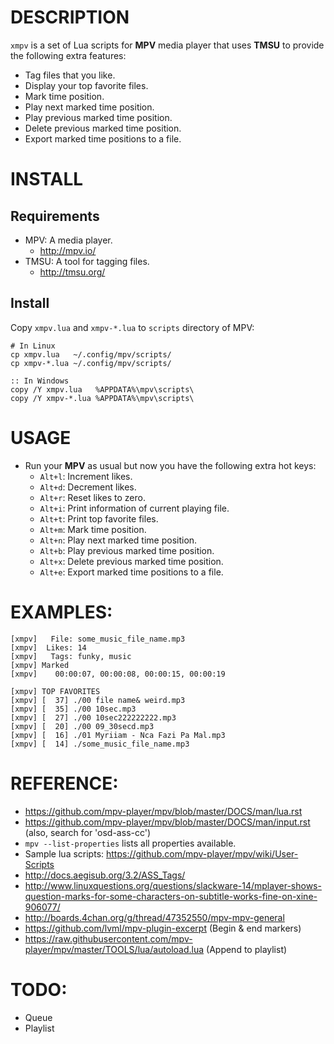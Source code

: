 # DESCRIPTION
`xmpv` is a set of Lua scripts for **MPV** media player that uses **TMSU** to provide the following extra features:
  
  * Tag files that you like.
  * Display your top favorite files.
  * Mark time position.
  * Play next marked time position.
  * Play previous marked time position.
  * Delete previous marked time position.
  * Export marked time positions to a file.

# INSTALL

## Requirements
* MPV: A media player. 
  * http://mpv.io/
* TMSU: A tool for tagging files. 
  * http://tmsu.org/
  
## Install
Copy `xmpv.lua` and `xmpv-*.lua` to `scripts` directory of MPV:
```
# In Linux
cp xmpv.lua   ~/.config/mpv/scripts/
cp xmpv-*.lua ~/.config/mpv/scripts/
```

```
:: In Windows
copy /Y xmpv.lua   %APPDATA%\mpv\scripts\
copy /Y xmpv-*.lua %APPDATA%\mpv\scripts\
```

# USAGE
* Run your **MPV** as usual but now you have the following extra hot keys:
  * `Alt+l`: Increment likes.
  * `Alt+d`: Decrement likes.
  * `Alt+r`: Reset likes to zero.
  * `Alt+i`: Print information of current playing file.
  * `Alt+t`: Print top favorite files.
  * `Alt+m`: Mark time position.
  * `Alt+n`: Play next marked time position.
  * `Alt+b`: Play previous marked time position.
  * `Alt+x`: Delete previous marked time position.
  * `Alt+e`: Export marked time positions to a file.

# EXAMPLES:
```
[xmpv]   File: some_music_file_name.mp3
[xmpv]  Likes: 14
[xmpv]   Tags: funky, music
[xmpv] Marked
[xmpv]    00:00:07, 00:00:08, 00:00:15, 00:00:19
```

```
[xmpv] TOP FAVORITES
[xmpv] [  37] ./00 file name& weird.mp3
[xmpv] [  35] ./00 10sec.mp3
[xmpv] [  27] ./00 10sec222222222.mp3
[xmpv] [  20] ./00 09_30secd.mp3
[xmpv] [  16] ./01 Myriiam - Nca Fazi Pa Mal.mp3
[xmpv] [  14] ./some_music_file_name.mp3

```

# REFERENCE: 
* https://github.com/mpv-player/mpv/blob/master/DOCS/man/lua.rst
* https://github.com/mpv-player/mpv/blob/master/DOCS/man/input.rst (also, search for 'osd-ass-cc')
* `mpv --list-properties` lists all properties available.
* Sample lua scripts: https://github.com/mpv-player/mpv/wiki/User-Scripts
* http://docs.aegisub.org/3.2/ASS_Tags/
* http://www.linuxquestions.org/questions/slackware-14/mplayer-shows-question-marks-for-some-characters-on-subtitle-works-fine-on-xine-906077/
* http://boards.4chan.org/g/thread/47352550/mpv-mpv-general
* https://github.com/lvml/mpv-plugin-excerpt (Begin & end markers)
* https://raw.githubusercontent.com/mpv-player/mpv/master/TOOLS/lua/autoload.lua  (Append to playlist)

# TODO: 
* Queue
* Playlist

